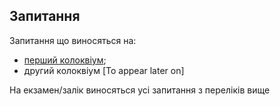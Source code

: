 ## **Запитання**

Запитання що виносяться на:
- [перший колоквіум](exams/colloquium1.md);
- другий колоквіум [To appear later on]

На екзамен/залік виносяться усі запитання з переліків вище